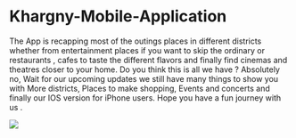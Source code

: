 # Khargny-Mobile-Application

The App is recapping most of the outings places in different districts whether from entertainment places if you want to skip the ordinary or restaurants , cafes to taste the different flavors and finally find cinemas and theatres closer to your home.
Do you think this is all we have ?
Absolutely no, Wait for our upcoming updates we still have many things to show you with More districts, Places to make shopping,  Events and concerts and finally our IOS version for iPhone users.
Hope you have a fun journey with us .


![](images/App5.jpg)
